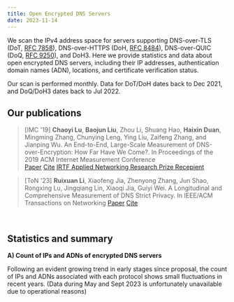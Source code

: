```yaml
---
title: Open Encrypted DNS Servers
date: 2023-11-14
---
```


We scan the IPv4 address space for servers supporting DNS-over-TLS (DoT, [RFC 7858](https://datatracker.ietf.org/doc/html/rfc7858)), DNS-over-HTTPS (DoH, [RFC 8484](https://datatracker.ietf.org/doc/html/rfc8484)), DNS-over-QUIC (DoQ, [RFC 9250](https://datatracker.ietf.org/doc/html/rfc9250)), and DoH3. 
Here we provide statistics and data about open encrypted DNS servers, including their IP addresses, authentication domain names (ADN), locations, and certificate verification status. 

Our scan is performed monthly. 
Data for DoT/DoH dates back to Dec 2021, and DoQ/DoH3 dates back to Jul 2022.

## Our publications
> [IMC '19] **Chaoyi Lu**, **Baojun Liu**, Zhou Li, Shuang Hao, **Haixin Duan**, Mingming Zhang, Chunying Leng, Ying Liu, Zaifeng Zhang, and Jianping Wu. An End-to-End, Large-Scale Measurement of DNS-over-Encryption: How Far Have We Come?. In Proceedings of the 2019 ACM Internet Measurement Conference <br>
> <a class="btn btn-outline-primary btn-page-header" href="/files/3355369.3355580.pdf" target="_blank" rel="noopener">Paper</a> 
> <a class="btn btn-outline-primary btn-page-header" href="/files/acm_3355369.3355580.bib" target="_blank" rel="noopener">Cite</a>
> <a class="btn btn-outline-primary btn-page-header" href="https://www.irtf.org/anrp/" target="_blank" rel="noopener">IRTF Applied Networking Research Prize Recepient</a>

> [ToN '23] **Ruixuan Li**, Xiaofeng Jia, Zhenyong Zhang, Jun Shao, Rongxing Lu, Jingqiang Lin, Xiaoqi Jia, Guiyi Wei. A Longitudinal and Comprehensive Measurement of DNS Strict Privacy. In IEEE/ACM Transactions on Networking
<a class="btn btn-outline-primary btn-page-header" href="/files/A_Longitudinal_and_Comprehensive_Measurement_of_DNS_Strict_Privacy.pdf" target="_blank" rel="noopener">Paper</a> 
<a class="btn btn-outline-primary btn-page-header" href="/files/IEEE Xplore Citation BibTeX Download 2023.11.11.4.34.55.bib" target="_blank" rel="noopener">Cite</a>

<br>

## Statistics and summary
**A) Count of IPs and ADNs of encrypted DNS servers**

Following an evident growing trend in early stages since proposal, the count of IPs and ADNs associated with each protocol shows small fluctuations in recent years. 
(Data during May and Sept 2023 is unfortunately unavailable due to operational reasons)


<div id="graph_a" style="height: 650%"></div>

<br>
<br>

**B) Validity of certificates**

Invalid certificates, especially self-signed certificates, still pose as a substantial issue for open DoT servers (>30% of all).
The same problem is minor for other protocols.


<div id="graph_b" style="height: 350%"></div>


<!-- graphs -->
  <script type="text/javascript" src="https://fastly.jsdelivr.net/npm/echarts@5.4.3/dist/echarts.min.js"></script>
  <script type="text/javascript">
    var dom = document.getElementById('graph_a');
    var myChart = echarts.init(dom, null, {
      renderer: 'canvas',
      useDirtyRect: false
    });
    var app = {};
    var option;
    const colors = [
  '#2A8DCE',
  '#C88B27'
];
const dot = [
  ['2021-12', 7833, 2247],
  ['2022-01', 10440, 2484],
  ['2022-02', 10554, 2493],
  ['2022-03', 10843, 2472],
  ['2022-04', 9928, 2508],
  ['2022-05', 9401, 2535],
  ['2022-06', 9325, 2578],
  ['2022-07', 9623, 2907],
  ['2022-08', 9260, 2750],
  ['2022-09', 8914, 2544],
  ['2022-10', 9200, 2579],
  ['2022-11', 10706, 2885],
  ['2022-12', 10102, 2759],
  ['2023-01', 9773, 2658],
  ['2023-02', 9494, 2559],
  ['2023-03', 9224, 2457],
  ['2023-04', 9005, 2415],
  ['2023-10', 16315, 1384]
];
const dot_x = dot.map(function (item) {
  return item[0];
});
const dot_ipcount = dot.map(function (item) {
  return item[1];
});
const dot_adncount = dot.map(function (item) {
  return item[2];
});
//////////
const doh = [
  ['2021-12', 4735, 1005],
  ['2022-01', 6009, 2884],
  ['2022-02', 6441, 3130],
  ['2022-03', 4495, 1245],
  ['2022-04', 5268, 1279],
  ['2022-05', 4819, 1322],
  ['2022-06', 4204, 1355],
  ['2022-07', 4235, 1566],
  ['2022-08', 4154, 1496],
  ['2022-09', 4414, 1519],
  ['2022-10', 4468, 1551],
  ['2022-11', 4685, 1502],
  ['2022-12', 4587, 1413],
  ['2023-01', 4531, 1366],
  ['2023-02', 4481, 1316],
  ['2023-03', 4428, 1279],
  ['2023-04', 4380, 1252],
  ['2023-10', 5205, 571]
];
const doh_x = doh.map(function (item) {
  return item[0];
});
const doh_ipcount = doh.map(function (item) {
  return item[1];
});
const doh_adncount = doh.map(function (item) {
  return item[2];
});
//////
const doq = [
  ['2022-07', 1569, 30],
  ['2022-08', 1722, 51],
  ['2022-09', 1705, 66],
  ['2022-10', 1868, 98],
  ['2022-11', 1910, 101],
  ['2022-12', 2830, 253],
  ['2023-03', 3451, 389],
  ['2023-04', 2294, 395],
  ['2023-05', 2334, 480],
  ['2023-10', 3239, 227]
];
const doq_x = doq.map(function (item) {
  return item[0];
});
const doq_ipcount = doq.map(function (item) {
  return item[1];
});
const doq_adncount = doq.map(function (item) {
  return item[2];
});

const doh3 = [
  ['2022-07', 69, 2],
  ['2022-08', 188, 2],
  ['2022-09', 140, 2],
  ['2022-10', 180, 2],
  ['2022-11', 79, 5],
  ['2022-12', 74, 4],
  ['2023-03', 168, 4],
  ['2023-04', 99, 3],
  ['2023-05', 95, 3],
  ['2023-10', 2175, 36]
];
const doh3_x = doh3.map(function (item) {
  return item[0];
});
const doh3_ipcount = doh3.map(function (item) {
  return item[1];
});
const doh3_adncount = doh3.map(function (item) {
  return item[2];
});

var graph_width = '39%';
var graph_hight = '40%';

option = {
  color: colors,
  tooltip: {
    trigger: 'axis',
  },
  toolbox: {
    feature: {
      saveAsImage: { show: true }
    }
  },
  grid: [
    //0 dot
    { height: graph_hight, width: graph_width, left: '5%' },
    //1 doh
    {
      height: graph_hight,
      width: graph_width,
      left: '5%',
      bottom: '3%'
    },
    //2 doq
    { height: graph_hight, width: graph_width, left: '55%' },
    //3 doh3
    { height: graph_hight, width: graph_width, left: '55%', bottom: '3%'}
  ],
  title: [
    { text: 'DOT', left: '23%' },
    { text: 'DOH', left: '23%', bottom: '40%' },
    { text: 'DOQ', left: '73%' },
    { text: 'DOH3', left: '73%', bottom: '40%' }
  ],
  xAxis: [
    {
      show: true, //隐藏了x轴
      type: 'category',
      gridIndex: 0, //对应前面grid的索引位置（第一个）
      axisTick: {
        alignWithLabel: true
      },
      axisLabel: {
        // interval:showNum,  //x轴显示的数量，我这里是动态算的
      },
      data: dot_x
    },
    ////////////
    {
      type: 'category',
      gridIndex: 1, //对应前面grid的索引位置（第二个）
      axisTick: {
        alignWithLabel: true
      },
      axisLabel: {
        //interval:showNum,
      },
      data: doh_x
    },
    ////////////
    {
      type: 'category',
      gridIndex: 2,
      axisTick: {
        alignWithLabel: true
      },
      axisLabel: {
        //interval:showNum,
      },
      data: doq_x
    },
    ////////////
    {
      type: 'category',
      gridIndex: 3,
      axisTick: {
        alignWithLabel: true
      },
      axisLabel: {
        //interval:showNum,
      },
      data: doh3_x
    },
  ],
  yAxis: [
    {
      type: 'value',
      gridIndex: 0,
      name: 'IP Count',
      splitLine: { show: true },
      nameLocation: 'middle',
      nameTextStyle: {
        padding: 30
      },
      position: 'left',
      axisLine: {
        lineStyle: {
          color: colors[0]
        }
      },
      axisLabel: {
        formatter: '{value}'
      }
    },
    {
      type: 'value',
      gridIndex: 0,
      nameLocation: 'middle',
      name: 'ADN Count',
      nameTextStyle: {
        padding: 30
      },
      splitLine: { show: false },
      position: 'right',
      axisLine: {
        lineStyle: {
          color: colors[1]
        }
      },
      axisLabel: {
        formatter: '{value}'
      }
    },
    /////////////////
    {
      type: 'value',
      gridIndex: 1,
      name: 'IP Count',
      nameTextStyle: {
        padding: 30
      },
      position: 'left',
      nameLocation: 'middle',
      splitLine: { show: false },
      axisLine: {
        lineStyle: {
          color: colors[0]
        }
      },
      axisLabel: {
        formatter: '{value}',
        textStyle: {
          fontSize: 12 //y轴坐标轴上的字体大小
        }
      }
    },
    {
      type: 'value',
      gridIndex: 1,
      name: 'ADN Count',
      nameTextStyle: {
        padding: 30
      },
      nameLocation: 'middle',
      position: 'right',
      splitLine: { show: false },
      axisLine: {
        lineStyle: {
          color: colors[1]
        }
      },
      axisLabel: {
        formatter: '{value}',
        textStyle: {
          fontSize: 12 //y轴坐标轴上的字体大小
        }
      }
    },
    //////////////////
    {
      type: 'value',
      gridIndex: 2,
      name: 'IP Count',
      nameTextStyle: {
        padding: 30
      },
      position: 'left',
      nameLocation: 'middle',
      splitLine: { show: false },
      axisLine: {
        lineStyle: {
          color: colors[0]
        }
      },
      axisLabel: {
        formatter: '{value}',
        textStyle: {
          fontSize: 12 //y轴坐标轴上的字体大小
        }
      }
    },
    {
      type: 'value',
      gridIndex: 2,
      name: 'ADN Count',
      nameTextStyle: {
        padding: 30
      },
      nameLocation: 'middle',
      position: 'right',
      splitLine: { show: false },
      axisLine: {
        lineStyle: {
          color: colors[1]
        }
      },
      axisLabel: {
        formatter: '{value}',
        textStyle: {
          fontSize: 12 //y轴坐标轴上的字体大小
        }
      }
    },
    //////////////
    {
      type: 'value',
      gridIndex: 3,
      name: 'IP Count',
      nameTextStyle: {
        padding: 30
      },
      position: 'left',
      nameLocation: 'middle',
      splitLine: { show: false },
      axisLine: {
        lineStyle: {
          color: colors[0]
        }
      },
      axisLabel: {
        formatter: '{value}',
        textStyle: {
          fontSize: 12 //y轴坐标轴上的字体大小
        }
      }
    },
    {
      type: 'value',
      gridIndex: 3,
      name: 'ADN Count',
      nameTextStyle: {
        padding: 30
      },
      nameLocation: 'middle',
      position: 'right',
      splitLine: { show: false },
      axisLine: {
        lineStyle: {
          color: colors[1]
        }
      },
      axisLabel: {
        formatter: '{value}',
        textStyle: {
          fontSize: 12 //y轴坐标轴上的字体大小
        }
      }
    }
  ],

  series: [
    {
      name: 'DOT IP Count',
      type: 'bar',
      xAxisIndex: 0,
      yAxisIndex: 0,
      data: dot_ipcount,
      color: colors[0],
      barMaxWidth: 20
    },
    {
      name: 'DOT ADN Count',
      type: 'line',
      xAxisIndex: 0,
      yAxisIndex: 1,
      data: dot_adncount,
      color: colors[1]
    },
    ////////////////
    {
      name: 'DOH IP Count',
      type: 'bar',
      xAxisIndex: 1,
      yAxisIndex: 2,
      data: doh_ipcount,
      color: colors[0],
      barMaxWidth: 20
    },
    {
      name: 'DOH ADN Count',
      type: 'line',
      xAxisIndex: 1,
      yAxisIndex: 3,
      data: doh_adncount,
      color: colors[1]
    },
    ////////////////
    {
      name: 'DOQ IP Count',
      type: 'bar',
      xAxisIndex: 2,
      yAxisIndex: 4,
      data: doq_ipcount,
      color: colors[0],
      barMaxWidth: 20
    },
    {
      name: 'DOQ ADN Count',
      type: 'line',
      xAxisIndex: 2,
      yAxisIndex: 5,
      data: doq_adncount,
      color: colors[1]
    },
    ////////////////
    {
      name: 'DOH3 IP Count',
      type: 'bar',
      xAxisIndex: 3,
      yAxisIndex: 6,
      data: doh3_ipcount,
      color: colors[0],
      barMaxWidth: 20
    },
    {
      name: 'DOH3 ADN Count',
      type: 'line',
      xAxisIndex: 3,
      yAxisIndex: 7,
      data: doh3_adncount,
      color: colors[1]
    },
  ]
};
    if (option && typeof option === 'object') {
      myChart.setOption(option);
    }

    window.addEventListener('resize', myChart.resize);
  </script>

<!-- graph b -->
<script type="text/javascript">
    var dom = document.getElementById('graph_b');
    var myChart = echarts.init(dom, null, {
      renderer: 'canvas',
      useDirtyRect: false
    });
    var app = {};
    
    var option;

    const valid = [
  ['2021-12', 0.7760755776841568, 0.9324181626187962, 0, 0],
  ['2022-01', 0.6272988505747127, 0.7109335996005991, 0, 0],
  ['2022-02', 0.6227022929694902, 0.7404129793510325, 0, 0],
  ['2022-03', 0.6085031817762612, 0.9276974416017798, 0, 0],
  ['2022-04', 0.6645850120870266, 0.936408504176158, 0, 0],
  ['2022-05', 0.6997127965110095, 0.9223905374559037, 0, 0],
  ['2022-06', 0.6913672922252011, 0.9112749762131304, 0, 0],
  ['2022-07', 0.6895978385118986, 0.9010625737898466, 0.9974506054811982, 1.0],
  ['2022-08', 0.7014038876889849, 0.8991333654309099, 0.9936120789779327, 1.0],
  ['2022-09', 0.7293022212250393, 0.8994109651110104, 0.9847507331378299, 1.0],
  ['2022-10', 0.7204347826086956, 0.9015219337511191, 0.9753747323340471, 1.0],
  ['2022-11', 0.6301139547917056, 0.9054429028815368, 0.9664921465968587, 1.0],
  ['2022-12', 0.649574341714512, 0.8968824940047961, 0.9614840989399294, 1.0],
  ['2023-01', 0.6582420955694259, 0.8874420657691459, 0, 0],
  ['2023-02', 0.6687381504107858, 0.8917652309752288, 0, 0],
  ['2023-03', 0.6835429314830876, 0.8873080397470642, 0.944943494639235, 1.0],
  ['2023-04', 0.6957245974458635, 0.8872146118721461, 0.9350479511769835, 1.0],
  [
    '2023-10',
    0.6250076616610482,
    0.8975984630163305,
    0.9617165791911083,
    0.9972413793103448
  ]
];
const valid_x = valid.map(function (item) {
  return item[0];
});
const valid_dot = valid.map(function (item) {
  return item[1];
});
const valid_doh = valid.map(function (item) {
  return item[2];
});
const valid_doq = valid.map(function (item) {
  return item[3];
});
const valid_doh3 = valid.map(function (item) {
  return item[4];
});

const self_signed = [
  ['2021-12', 0.16992212434571685, 0.013093980992608237, 0, 0],
  ['2022-01', 0.3282567049808429, 0.0068230986853053755, 0, 0],
  ['2022-02', 0.3349440970248247, 0.007297003570874088, 0, 0],
  ['2022-03', 0.34971871253343173, 0.012458286985539488, 0, 0],
  ['2022-04', 0.28807413376309426, 0.012148823082763858, 0, 0],
  ['2022-05', 0.2514626103605999, 0.015148371031334302, 0, 0],
  ['2022-06', 0.2551206434316354, 0.017602283539486202, 0, 0],
  [
    '2022-07',
    0.25033773251584746,
    0.018417945690672965,
    0.0025493945188017845,
    0.0
  ],
  [
    '2022-08',
    0.23855291576673865,
    0.01853635050553683,
    0.005807200929152149,
    0.0
  ],
  ['2022-09', 0.212474758806372, 0.02084277299501586, 0.00997067448680352, 0.0],
  [
    '2022-10',
    0.22554347826086957,
    0.020590868397493287,
    0.011777301927194861,
    0.0
  ],
  [
    '2022-11',
    0.3182327666728937,
    0.017502668089647812,
    0.015183246073298429,
    0.0
  ],
  [
    '2022-12',
    0.2939021975846367,
    0.01591454109439721,
    0.01696113074204947,
    0.0
  ],
  ['2023-01', 0.2814898188887752, 0.017214742882365925, 0, 0],
  ['2023-02', 0.2676427217189804, 0.012720374916313323, 0, 0],
  [
    '2023-03',
    0.25314397224631396,
    0.012195121951219513,
    0.01883512025499855,
    0.0
  ],
  [
    '2023-04',
    0.23986674069961134,
    0.012100456621004566,
    0.023103748910200523,
    0.0
  ],
  [
    '2023-10',
    0.31467974256818876,
    0.02862632084534102,
    0.009262117937635072,
    0.001379310344827586
  ]
];
const self_signed_x = self_signed.map(function (item) {
  return item[0];
});
const self_signed_dot = self_signed.map(function (item) {
  return item[1];
});
const self_signed_doh = self_signed.map(function (item) {
  return item[2];
});
const self_signed_doq = self_signed.map(function (item) {
  return item[3];
});
const self_signed_doh3 = self_signed.map(function (item) {
  return item[4];
});

option = {
  title: [
    {
      text: 'Valid',
      left: '25%'
    },
    {
      text: 'Self-signed',
      left: '73%'
    }
  ],
  tooltip: {
    trigger: 'axis'
  },
  legend: [
    {
      data: ['DOT', 'DOH', 'DOQ', 'DOH3'],
      left: '41%',
      top: '2.5%'
    }
  ],
  grid: [
    {
      left: '3%',
      bottom: '3%',
      width: '45%',
      containLabel: true
    },
    {
      left: '50%',
      bottom: '3%',
      width: '45%',
      containLabel: true
    }
  ],
  toolbox: {
    feature: {
      saveAsImage: { show: true }
    }
  },
  xAxis: [
    {
      gridIndex: 0,
      type: 'category',
      boundaryGap: false,
      data: valid_x
    },
    {
      gridIndex: 1,
      type: 'category',
      boundaryGap: false,
      data: self_signed_x,
    }
  ],
  yAxis: [
    {
      gridIndex: 0,
      type: 'value'
    },
    {
      gridIndex: 1,
      type: 'value'
    }
  ],
  series: [
    {
      name: 'DOT',
      type: 'line',
      stack: 'Total',
      xAxisIndex: 0,
      yAxisIndex: 0,
      data: valid_dot
    },
    {
      name: 'DOH',
      type: 'line',
      // stack: 'Total',
      xAxisIndex: 0,
      yAxisIndex: 0,
      data: valid_doh
    },
    {
      name: 'DOQ',
      type: 'line',
      // stack: 'Total',
      xAxisIndex: 0,
      yAxisIndex: 0,
      data: valid_doq
    },
    {
      name: 'DOH3',
      type: 'line',
      // stack: 'Total',
      xAxisIndex: 0,
      yAxisIndex: 0,
      data: valid_doh3
    },
    ////////////////////
    {
      name: 'DOT',
      type: 'line',
      // stack: 'Total',
      xAxisIndex: 1,
      yAxisIndex: 1,
      data: self_signed_dot
    },
    {
      name: 'DOH',
      type: 'line',
      // stack: 'Total',
      xAxisIndex: 1,
      yAxisIndex: 1,
      data: self_signed_doh
    },
    {
      name: 'DOQ',
      type: 'line',
      // stack: 'Total',
      xAxisIndex: 1,
      yAxisIndex: 1,
      data: self_signed_doq
    },
    {
      name: 'DOH3',
      type: 'line',
      // stack: 'Total',
      xAxisIndex: 1,
      yAxisIndex: 1,
      data: self_signed_doh3
    },
  ]
};


    if (option && typeof option === 'object') {
      myChart.setOption(option);
    }

    window.addEventListener('resize', myChart.resize);
  </script>

<br>


## Raw data
We provide open access to raw data from the two most recent scans. 
Drop us an [email](luchaoyi@tsinghua.edu.cn) if you need scanning results from other months.

| Date      | DoT servers                                | DoH servers                                | DoQ servers                                | DoH3 servers                                 |
| --------- | ------------------------------------------ | ------------------------------------------ | ------------------------------------------ | -------------------------------------------- |
| October 2023 | [dot-202310.json](/files/dot-2023-10.json) | [doh-202310.json](/files/doh-2023-10.json) | [doq-202310.json](/files/doq-2023-10.json) | [doh3-202310.json](/files/doh3-2023-10.json) |
| April 2023 | [dot-202304.json](/files/dot-2023-04.json) | [doh-202304.json](/files/doh-2023-04.json) | [doq-202304.json](/files/doq-2023-04.json) | [doh3-202304.json](/files/doh3-2023-04.json) |